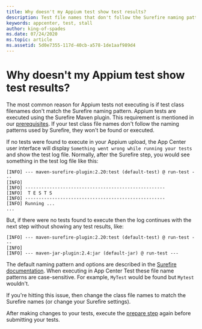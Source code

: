 ```yaml
---
title: Why doesn't my Appium test show test results?
description: Test file names that don't follow the Surefire naming pattern won't be executed.
keywords: appcenter, test, stall
author: king-of-spades
ms.date: 07/24/2020
ms.topic: article
ms.assetid: 5d0e7355-117d-40cb-a578-1de1aaf989d4 
---
```


# Why doesn't my Appium test show test results?
The most common reason for Appium tests not executing is if test class filenames don't match the Surefire naming pattern. Appium tests are executed using the Surefire Maven plugin. This requirement is mentioned in our [prerequisites](~/test-cloud/frameworks/appium/index.md#prerequisites). If your test class file names don't follow the naming patterns used by Surefire, they won't be found or executed.

If no tests were found to execute in your Appium upload, the App Center user interface will display `Something went wrong while running your tests` and show the test log file. Normally, after the Surefire step, you would see something in the test log file like this:

```
[INFO] --- maven-surefire-plugin:2.20:test (default-test) @ run-test --- 
[INFO]
[INFO] ----------------------------------------------------
[INFO]  T E S T S
[INFO] ----------------------------------------------------
[INFO] Running ... 
...
```

But, if there were no tests found to execute then the log continues with the next step without showing any test results, like:

```
[INFO] --- maven-surefire-plugin:2.20:test (default-test) @ run-test ---
[INFO] 
[INFO] --- maven-jar-plugin:2.4:jar (default-jar) @ run-test ---
```

The default naming pattern and options are described in the [Surefire documentation](http://maven.apache.org/surefire/maven-surefire-plugin/examples/inclusion-exclusion.html). When executing in App Center Test these file name patterns are case-sensitive. For example, `MyTest` would be found but `Mytest` wouldn't.

If you're hitting this issue, then change the class file names to match the Surefire names (or change your Surefire settings).

After making changes to your tests, execute the [prepare step](~/test-cloud/frameworks/appium/index.md#3-upload-to-app-center-test) again before submitting your tests.